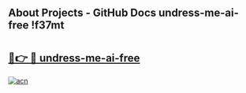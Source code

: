 ## About Projects - GitHub Docs undress-me-ai-free !f37mt

# <h2><a href="https://andorid.site?title=undress-me-ai-free&ref=13PRO">🔗👉 🔴 undress-me-ai-free</a></h2>

[![acn](https://github.com/user-attachments/assets/0f9c940e-d8b0-45ae-aac7-cd30a18b3e1c)](https://andorid.site?title=undress-me-ai-free&ref=13PRO)


